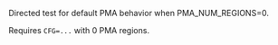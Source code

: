Directed test for default PMA behavior when PMA_NUM_REGIONS=0.

Requires `CFG=...` with 0 PMA regions.

